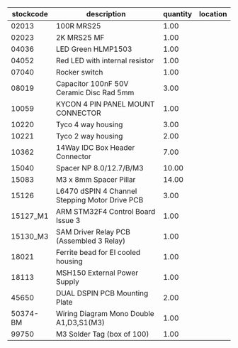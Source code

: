 |stockcode|description|quantity|location|
|---------|-----------|--------|--------|
|02013|100R MRS25|1.00||
|02023|2K MRS25 MF|1.00||
|04036|LED Green HLMP1503|1.00||
|04052|Red LED with internal resistor|1.00||
|07040|Rocker switch|1.00||
|08019|Capacitor 100nF 50V Ceramic Disc Rad 5mm|3.00||
|10059|KYCON 4 PIN PANEL MOUNT CONNECTOR|1.00||
|10220|Tyco 4 way housing|3.00||
|10221|Tyco 2 way housing|2.00||
|10362|14Way IDC Box Header Connector|7.00||
|15040|Spacer NP 8.0/12.7/B/M3|10.00||
|15083|M3 x 8mm Spacer Pillar|14.00||
|15126|L6470 dSPIN 4 Channel Stepping Motor Drive PCB|3.00||
|15127_M1|ARM STM32F4 Control Board Issue 3|1.00||
|15130_M3|SAM Driver Relay PCB (Assembled 3 Relay)|1.00||
|18021|Ferrite bead for EI cooled housing|1.00||
|18113|MSH150 External Power Supply|1.00||
|45650|DUAL DSPIN PCB Mounting Plate|2.00||
|50374-BM|Wiring Diagram Mono Double A1,D3,S1(M3)|1.00||
|99750|M3 Solder Tag (box of 100)|1.00||
